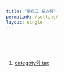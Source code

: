 ```yaml
---
title: "블로그 포스팅"
permalink: /setting/
layout: single
---
```


<br><br><br>
1. [categoty와 tag](https://nemotaek.github.io/NemoNote/blog/category/)
